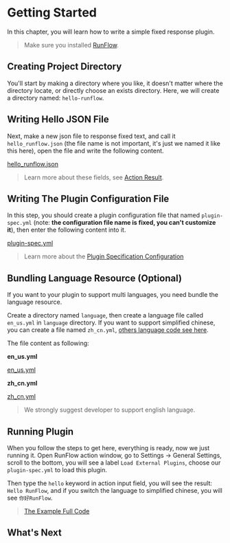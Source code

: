 # Getting Started

In this chapter, you will learn how to write a simple fixed response plugin.

> Make sure you installed [RunFlow](https://myrest.top/myflow).

## Creating Project Directory

You'll start by making a directory where you like, it doesn't matter where the directory locate, or directly choose an exists directory. Here, we will create a directory named: `hello-runflow`.

## Writing Hello JSON File

Next, make a new json file to response fixed text, and call it `hello_runflow.json` (the file name is not important, it's just we named it like this here), open the file and write the following content.

[hello_runflow.json](hello-runflow/hello_runflow.json ':include :type=code')

> Learn more about these fields, see [Action Result](appendix/action_result.md).

## Writing The Plugin Configuration File

In this step, you should create a plugin configuration file that named `plugin-spec.yml` (note: **the configuration file name is fixed, you can't customize it**), then enter the following content into it.

[plugin-spec.yml](hello-runflow/plugin-spec.yml ':include :type=code')

> Learn more about the [Plugin Specification Configuration](appendix/plugin_configuration.md)

## Bundling Language Resource (Optional)

If you want to your plugin to support multi languages, you need bundle the language resource.

Create a directory named `language`, then create a language file called `en_us.yml` in `language` directory. If you want to support simplified chinese, you can create a file named `zh_cn.yml`, [others language code see here](appendix/multi_language_support.md).

The file content as following:

**en_us.yml**

[en_us.yml](hello-runflow/language/en_us.yml ':include :type=code')

**zh_cn.yml**

[zh_cn.yml](hello-runflow/language/zh_cn.yml ':include :type=code')


> We strongly suggest developer to support english language.

## Running Plugin

When you follow the steps to get here, everything is ready, now we just running it. Open RunFlow action window, go to Settings -> General Settings, scroll to the bottom, you will see a label `Load External Plugins`, choose our `plugin-spec.yml` to load this plugin.

Then type the `hello` keyword in action input field, you will see the result: `Hello RunFlow`, and if you switch the language to simplified chinese, you will see `你好RunFlow`.

> [The Example Full Code](https://github.com/myrestop/myflow-plugin-guide/hello-runflow)

## What's Next